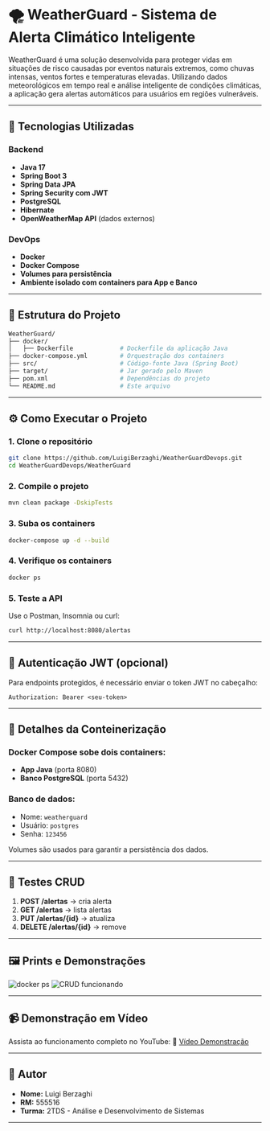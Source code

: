 # 🌪️ WeatherGuard - Sistema de Alerta Climático Inteligente

WeatherGuard é uma solução desenvolvida para proteger vidas em situações de risco causadas por eventos naturais extremos, como chuvas intensas, ventos fortes e temperaturas elevadas. Utilizando dados meteorológicos em tempo real e análise inteligente de condições climáticas, a aplicação gera alertas automáticos para usuários em regiões vulneráveis.

---

## 🚀 Tecnologias Utilizadas

### Backend

* **Java 17**
* **Spring Boot 3**
* **Spring Data JPA**
* **Spring Security com JWT**
* **PostgreSQL**
* **Hibernate**
* **OpenWeatherMap API** (dados externos)

### DevOps

* **Docker**
* **Docker Compose**
* **Volumes para persistência**
* **Ambiente isolado com containers para App e Banco**

---

## 🧱 Estrutura do Projeto

```bash
WeatherGuard/
├── docker/
│   ├── Dockerfile             # Dockerfile da aplicação Java
├── docker-compose.yml         # Orquestração dos containers
├── src/                       # Código-fonte Java (Spring Boot)
├── target/                    # Jar gerado pelo Maven
├── pom.xml                    # Dependências do projeto
└── README.md                  # Este arquivo
```

---

## ⚙️ Como Executar o Projeto

### 1. Clone o repositório

```bash
git clone https://github.com/LuigiBerzaghi/WeatherGuardDevops.git
cd WeatherGuardDevops/WeatherGuard
```

### 2. Compile o projeto

```bash
mvn clean package -DskipTests
```

### 3. Suba os containers

```bash
docker-compose up -d --build
```

### 4. Verifique os containers

```bash
docker ps
```

### 5. Teste a API

Use o Postman, Insomnia ou curl:

```bash
curl http://localhost:8080/alertas
```

---

## 🔐 Autenticação JWT (opcional)

Para endpoints protegidos, é necessário enviar o token JWT no cabeçalho:

```http
Authorization: Bearer <seu-token>
```

---

## 🐳 Detalhes da Conteinerização

### Docker Compose sobe dois containers:

* **App Java** (porta 8080)
* **Banco PostgreSQL** (porta 5432)

### Banco de dados:

* Nome: `weatherguard`
* Usuário: `postgres`
* Senha: `123456`

Volumes são usados para garantir a persistência dos dados.

---

## 🧪 Testes CRUD

1. **POST /alertas** → cria alerta
2. **GET /alertas** → lista alertas
3. **PUT /alertas/{id}** → atualiza
4. **DELETE /alertas/{id}** → remove

---

## 🖼️ Prints e Demonstrações

![docker ps](docs/docker-ps.png)
![CRUD funcionando](docs/postman-alerta.png)

---

## 📹 Demonstração em Vídeo

Assista ao funcionamento completo no YouTube:
🔗 [Vídeo Demonstração](https://youtube.com/...)

---

## 👤 Autor

* **Nome:** Luigi Berzaghi
* **RM:** 555516
* **Turma:** 2TDS - Análise e Desenvolvimento de Sistemas

---
